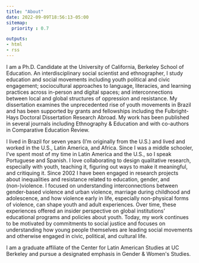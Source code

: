 ```yaml
---
title: "About"
date: 2022-09-09T18:56:13-05:00
sitemap:
  priority : 0.7

outputs:
- html
- rss
---
```


I am a Ph.D. Candidate at the University of California, Berkeley School of Education. An interdisciplinary social scientist and ethnographer, I study education and social movements including youth political and civic engagement; sociocultural approaches to language, literacies, and learning practices across in-person and digital spaces; and interconnections between local and global structures of oppression and resistance. My dissertation examines the unprecedented rise of youth movements in Brazil and has been supported by grants and fellowships including the Fulbright-Hays Doctoral Dissertation Research Abroad. My work has been published in several journals including Ethnography & Education and with co-authors in Comparative Education Review.


I lived in Brazil for seven years (I’m originally from the U.S.) and lived and worked in the U.S., Latin America, and Africa. Since I was a middle schooler, I’ve spent most of my time in Latin America and the U.S., so I speak Portuguese and Spanish. I love collaborating to design qualitative research, especially with youth, teaching it, figuring out ways to make it meaningful, and critiquing it. Since 2002 I have been engaged in research projects about inequalities and resistance related to education, gender, and (non-)violence. I focused on understanding interconnections between gender-based violence and urban violence, marriage during childhood and adolescence, and how violence early in life, especially non-physical forms of violence, can shape youth and adult experiences. Over time, these experiences offered an insider perspective on global institutions’ educational programs and policies about youth. Today, my work continues to be motivated by commitments to social justice and focuses on understanding how young people themselves are leading social movements and otherwise engaged in civic, political, and cultural life. 

I am a graduate affiliate of the Center for Latin American Studies at UC Berkeley and pursue a designated emphasis in Gender & Women's Studies.





